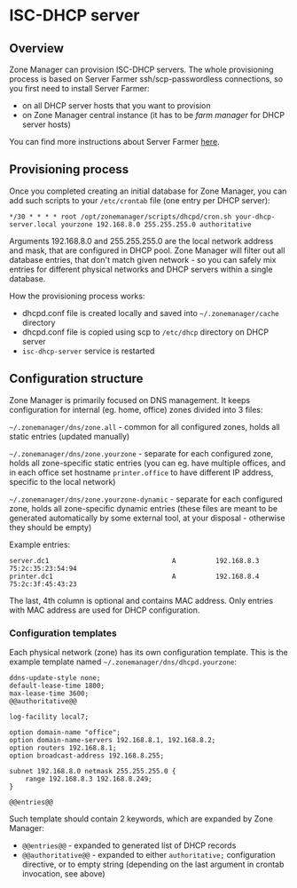 # ISC-DHCP server

## Overview

Zone Manager can provision ISC-DHCP servers. The whole provisioning process is based on Server Farmer ssh/scp-passwordless connections, so you first need to install Server Farmer:

- on all DHCP server hosts that you want to provision
- on Zone Manager central instance (it has to be *farm manager* for DHCP server hosts)

You can find more instructions about Server Farmer [here](http://serverfarmer.org/getting-started.html).

## Provisioning process

Once you completed creating an initial database for Zone Manager, you can add such scripts to your `/etc/crontab` file (one entry per DHCP server):

```
*/30 * * * * root /opt/zonemanager/scripts/dhcpd/cron.sh your-dhcp-server.local yourzone 192.168.8.0 255.255.255.0 authoritative
```

Arguments 192.168.8.0 and 255.255.255.0 are the local network address and mask, that are configured in DHCP pool. Zone Manager will filter out all database entries, that don't match given network - so you can safely mix entries for different physical networks and DHCP servers within a single database.

How the provisioning process works:

- dhcpd.conf file is created locally and saved into `~/.zonemanager/cache` directory
- dhcpd.conf file is copied using scp to `/etc/dhcp` directory on DHCP server
- `isc-dhcp-server` service is restarted

## Configuration structure

Zone Manager is primarily focused on DNS management. It keeps configuration for internal (eg. home, office) zones divided into 3 files:

`~/.zonemanager/dns/zone.all` - common for all configured zones, holds all static entries (updated manually)

`~/.zonemanager/dns/zone.yourzone` - separate for each configured zone, holds all zone-specific static entries (you can eg. have multiple offices, and in each office set hostname `printer.office` to have different IP address, specific to the local network)

`~/.zonemanager/dns/zone.yourzone-dynamic` - separate for each configured zone, holds all zone-specific dynamic entries (these files are meant to be generated automatically by some external tool, at your disposal - otherwise they should be empty)

Example entries:

```
server.dc1                               A          192.168.8.3       75:2c:35:23:54:94
printer.dc1                              A          192.168.8.4       75:2c:3f:45:43:23
```

The last, 4th column is optional and contains MAC address. Only entries with MAC address are used for DHCP configuration.

### Configuration templates

Each physical network (zone) has its own configuration template. This is the example template named `~/.zonemanager/dns/dhcpd.yourzone`:

```
ddns-update-style none;
default-lease-time 1800;
max-lease-time 3600;
@@authoritative@@

log-facility local7;

option domain-name "office";
option domain-name-servers 192.168.8.1, 192.168.8.2;
option routers 192.168.8.1;
option broadcast-address 192.168.8.255;

subnet 192.168.8.0 netmask 255.255.255.0 {
    range 192.168.8.3 192.168.8.249;
}

@@entries@@
```

Such template should contain 2 keywords, which are expanded by Zone Manager:

- `@@entries@@` - expanded to generated list of DHCP records
- `@@authoritative@@` - expanded to either `authoritative;` configuration directive, or to empty string (depending on the last argument in crontab invocation, see above)
